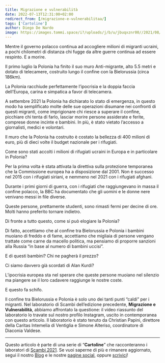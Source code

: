 ```yaml
---
title: Migrazione e vulnerabilità
date: 2022-07-13T12:31:00+02:00
redirect_from: [/migrazione-e-vulnerabilitaa/]
tags: ['Cartoline']
author: Diego De Nardo
image: https://images.tommi.space/i?/uploads/j/b/u/jbuqxznr00//2021/08/28/20210828173750-3941ee77-me.jpg
---
```

Mentre il governo polacco continua ad accogliere milioni di migranti ucraini, a pochi chilometri di distanza chi fugge da altre guerre continua ad essere respinto. E a morire.

Il primo luglio la Polonia ha finito il suo muro Anti-migrante, alto 5.5 metri e dotato di telecamere, costruito lungo il confine con la Bielorussia (circa 186km).

La Polonia racchiude perfettamente l’ipocrisia e la doppia faccia dell’Europa, carina e simpatica a favor di telecamera.

A settembre 2021 la Polonia ha dichiarato lo stato di emergenza, in questo modo ha semplificato molte delle sue operazioni disumane nei confronti di questi migranti, come imprigionare chi riesce a superare il confine, picchiare chi tenta di farlo, lasciar morire persone assiderate e ferite, comprese donne incinte e bambini. In più, è stato vietato l’accesso a giornalisti, medici e volontari.

Il muro che la Polonia ha costruito è costato la bellezza di 400 milioni di euro, più di dieci volte il budget nazionale per i rifugiati.

Come sono stati accolti i milioni di rifugiati ucraini in Europa e in particolare in Polonia?

Per la prima volta è stata attivata la direttiva sulla protezione temporanea che la Commissione europea ha a disposizione dal 2001. Non è successo nel 2015 con i rifugiati siriani, e nemmeno nel 2021 con i rifugiati afghani.

Durante i primi giorni di guerra, con i rifugiati che raggiungevano in massa il confine polacco, la BBC ha documentato che gli uomini e le donne nere venivano messi in file diverse.

Queste persone, prettamente studenti, sono rimasti fermi per decine di ore. Molti hanno preferito tornare indietro.

Di fronte a tutto questo, come si può elogiare la Polonia?

Di fatto, accettiamo che al confine tra Bielorussia e Polonia i bambini muoiano di freddo e di fame, accettiamo che migliaia di persone vengano trattate come carne da macello politica, ma pensiamo di proporre sanzioni alla Russia “in base al numero di bambini uccisi”.

E di questi bambini? Chi ne pagherà il prezzo?

Ci siamo davvero già scordati di Alan Kurdi?

L’ipocrisia europea sta nel sperare che queste persone muoiano nel silenzio ma piangere se il loro cadavere raggiunge le nostre coste.

E questo fa schifo.

Il confine tra Bielorussia e Polonia è solo uno dei tanti punti “caldi” per i migranti. Nel laboratorio di Scambi dell’edizione precedente, **Migrazione e Vulnerabilità**, abbiamo affrontato la questione: il video riassunto del laboratorio lo travate sul nostro profilo Instagram, uscito in contemporanea con questo articolo. Il laboratorio è stato tenuto da Christian Papini, direttore della Caritas Intemelia di Ventiglia e Simone Alteriso, coordinatore di Diaconia Valdese.

---

Questo articolo è parte di una serie di “**Cartoline**” che racconteranno i laboratori di [Scambi 2021](/2021 'Edizione 2021'). Se vuoi saperne di più e rimanere aggiornato, segui il nostro [Blog](/blog 'Scambi di Parole - il blog di Scambi Festival') e le nostre [pagine social](https://instagram.com/scambifestival '@scambifestival su Instagram'), oppure <a href='mailto:staff@scambi.org' target='_blank' title='Scrivici un’email'>scrivici</a>!
